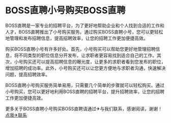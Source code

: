 # BOSS直聘小号购买BOSS直聘

BOSS直聘是一家专业的招聘平台，为了更好地帮助企业和个人找到合适的工作和人才，BOSS直聘推出了小号购买服务。通过购买BOSS直聘小号，您可以更轻松地管理和发布招聘信息，提高招聘效率，让您的招聘工作更加便捷高效。

购买BOSS直聘小号有许多好处。首先，小号购买可以帮助您更好地管理招聘信息，将不同类型的职位信息分开发布，让求职者更容易找到适合自己的工作。其次，小号购买还可以提高招聘信息的曝光度，让更多的求职者看到您发布的职位，增加招聘的成功率。此外，小号购买还可以让您更方便地与求职者沟通，快速解决问题，提高招聘效率。

BOSS直聘小号购买服务简单易用，只需要几个简单的步骤就可以轻松购买。通过小号购买，您可以更好地利用BOSS直聘的招聘平台，提升招聘效率，让您的招聘工作更加便捷高效。

更多关于BOSS直聘小号购买BOSS直聘请通过✈与我们联系，感谢阅读，谢谢！[点我✈联系](https://ww.k02.cc)